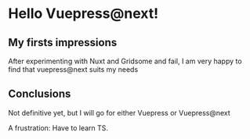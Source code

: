 # Hello Vuepress@next!


## My firsts impressions

After experimenting with Nuxt and Gridsome and fail, I am very happy to find
that vuepress@next suits my needs

## Conclusions

Not definitive yet, but I will go for either Vuepress or Vuepress@next

A frustration: Have to learn TS.